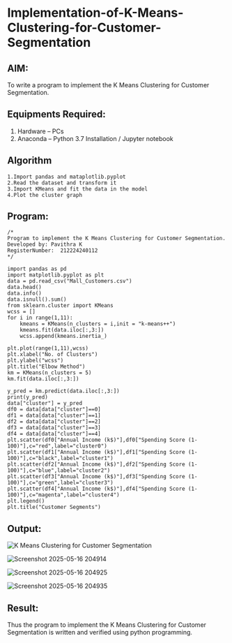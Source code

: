 # Implementation-of-K-Means-Clustering-for-Customer-Segmentation

## AIM:
To write a program to implement the K Means Clustering for Customer Segmentation.

## Equipments Required:
1. Hardware – PCs
2. Anaconda – Python 3.7 Installation / Jupyter notebook

## Algorithm
```
1.Import pandas and mataplotlib.pyplot  
2.Read the dataset and transform it 
3.Import KMeans and fit the data in the model
4.Plot the cluster graph
```

## Program:
```
/*
Program to implement the K Means Clustering for Customer Segmentation.
Developed by: Pavithra K
RegisterNumber:  212224240112
*/
```
```
import pandas as pd
import matplotlib.pyplot as plt
data = pd.read_csv("Mall_Customers.csv")
data.head()
data.info()
data.isnull().sum()
from sklearn.cluster import KMeans
wcss = []
for i in range(1,11):
    kmeans = KMeans(n_clusters = i,init = "k-means++")
    kmeans.fit(data.iloc[:,3:])
    wcss.append(kmeans.inertia_)

plt.plot(range(1,11),wcss)
plt.xlabel("No. of Clusters")
plt.ylabel("wcss")
plt.title("Elbow Method")
km = KMeans(n_clusters = 5)
km.fit(data.iloc[:,3:])

y_pred = km.predict(data.iloc[:,3:])
print(y_pred)
data["cluster"] = y_pred
df0 = data[data["cluster"]==0]
df1 = data[data["cluster"]==1]
df2 = data[data["cluster"]==2]
df3 = data[data["cluster"]==3]
df4 = data[data["cluster"]==4]
plt.scatter(df0["Annual Income (k$)"],df0["Spending Score (1-100)"],c="red",label="cluster0")
plt.scatter(df1["Annual Income (k$)"],df1["Spending Score (1-100)"],c="black",label="cluster1")
plt.scatter(df2["Annual Income (k$)"],df2["Spending Score (1-100)"],c="blue",label="cluster2")
plt.scatter(df3["Annual Income (k$)"],df3["Spending Score (1-100)"],c="green",label="cluster3")
plt.scatter(df4["Annual Income (k$)"],df4["Spending Score (1-100)"],c="magenta",label="cluster4")
plt.legend()
plt.title("Customer Segments")
```
## Output:
![K Means Clustering for Customer Segmentation](sam.png)

![Screenshot 2025-05-16 204914](https://github.com/user-attachments/assets/7e059b4b-1fae-4b6f-8f81-7bcc63fd8242)

![Screenshot 2025-05-16 204925](https://github.com/user-attachments/assets/9307a1af-4b44-41bb-a373-a62c317640ab)

![Screenshot 2025-05-16 204935](https://github.com/user-attachments/assets/571be531-4883-4323-bab4-24b341b0c13c)

## Result:
Thus the program to implement the K Means Clustering for Customer Segmentation is written and verified using python programming.
